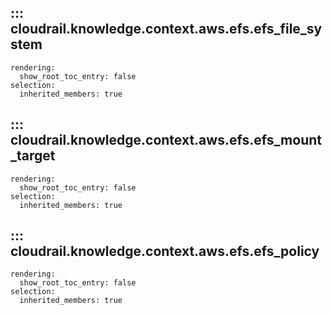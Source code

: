 ## ::: cloudrail.knowledge.context.aws.efs.efs_file_system
    rendering:
      show_root_toc_entry: false
    selection:
      inherited_members: true

## ::: cloudrail.knowledge.context.aws.efs.efs_mount_target
    rendering:
      show_root_toc_entry: false
    selection:
      inherited_members: true

## ::: cloudrail.knowledge.context.aws.efs.efs_policy
    rendering:
      show_root_toc_entry: false
    selection:
      inherited_members: true
